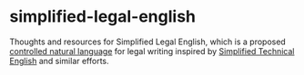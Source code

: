 # simplified-legal-english
Thoughts and resources for Simplified Legal English, which is a proposed [controlled natural language](https://en.wikipedia.org/wiki/Controlled_natural_language) for legal writing inspired by [Simplified Technical English](https://en.wikipedia.org/wiki/Simplified_Technical_English) and similar efforts.
